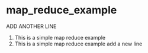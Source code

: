 map_reduce_example
==================

ADD ANOTHER LINE
1. This is a simple map reduce example
2. This is a simple map reduce example
add a new line
